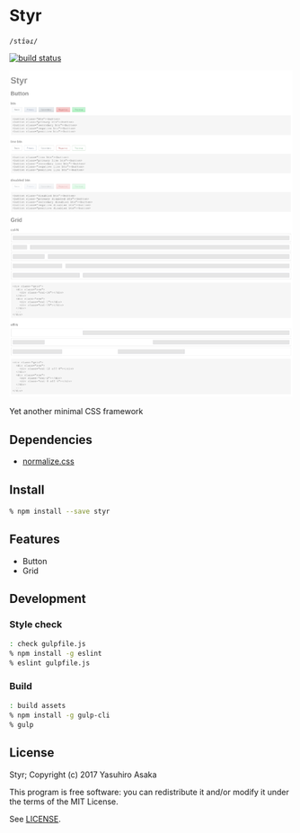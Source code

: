 # Styr

`/stɪ́əɾ/`

[![build status](
https://gitlab.com/grauwoelfchen/styr/badges/master/build.svg)](
https://gitlab.com/grauwoelfchen/styr/commits/master)

[![Screenshot](doc/img/screenshot-thumb.png)](
https://gitlab.com/grauwoelfchen/styr/raw/master/doc/img/screenshot.png)

Yet another minimal CSS framework


## Dependencies

* [normalize.css](https://github.com/necolas/normalize.css)


## Install

```zsh
% npm install --save styr
```


## Features

* Button
* Grid


## Development

### Style check

```zsh
: check gulpfile.js
% npm install -g eslint
% eslint gulpfile.js
```

### Build

```zsh
: build assets
% npm install -g gulp-cli
% gulp
```


## License

Styr; Copyright (c) 2017 Yasuhiro Asaka

This program is free software: you can redistribute it and/or modify it
under the terms of the MIT License.

See [LICENSE](LICENSE).
